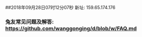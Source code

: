 ##2018年09月28日07时12分07秒 新址: 159.65.174.176
### 兔友常见问题及解答: https://github.com/wanggonging/d/blob/w/FAQ.md
